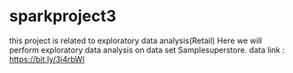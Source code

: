 # sparkproject3
this project is related to exploratory data analysis(Retail)
Here we will perform exploratory data analysis on data set Samplesuperstore.
data link : https://bit.ly/3i4rbWl
